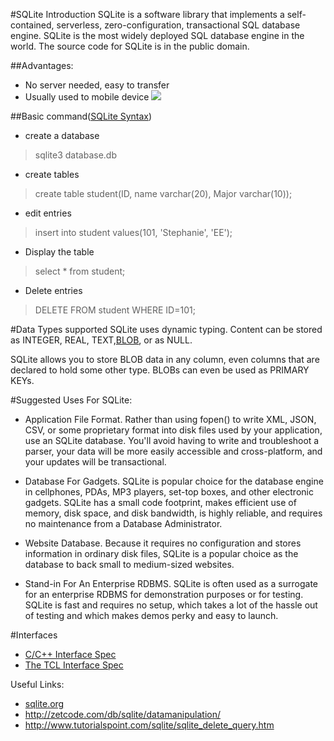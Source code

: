 #SQLite Introduction
SQLite is a software library that implements a self-contained, serverless, zero-configuration, transactional SQL database engine. SQLite is the most widely deployed SQL database engine in the world. The source code for SQLite is in the public domain.

##Advantages: 
* No server needed, easy to transfer
* Usually used to mobile device
![](http://4.bp.blogspot.com/-3iS-Oc8JKJ4/T3HzGEqqFdI/AAAAAAAAAEY/bhHFKbQ2QDw/s1600/android_sqlite.png)

##Basic command([SQLite Syntax](http://www.sqlite.org/lang.html))
* create a database 
>sqlite3 database.db

* create tables
>create table student(ID, name varchar(20), Major varchar(10));

* edit entries
>insert into student values(101, 'Stephanie', 'EE');

* Display the table
>select * from student;    

* Delete entries
>DELETE FROM student WHERE ID=101;

#Data Types supported 
SQLite uses dynamic typing. Content can be stored as INTEGER, REAL, TEXT,[BLOB](http://en.wikipedia.org/wiki/Binary_large_object), or as NULL.

SQLite allows you to store BLOB data in any column, even columns that are declared to hold some other type. BLOBs can even be used as PRIMARY KEYs.

#Suggested Uses For SQLite:
* Application File Format. Rather than using fopen() to write XML, JSON, CSV, or some proprietary format into disk files used by your application, use an SQLite database. You'll avoid having to write and troubleshoot a parser, your data will be more easily accessible and cross-platform, and your updates will be transactional.

* Database For Gadgets. SQLite is popular choice for the database engine in cellphones, PDAs, MP3 players, set-top boxes, and other electronic gadgets. SQLite has a small code footprint, makes efficient use of memory, disk space, and disk bandwidth, is highly reliable, and requires no maintenance from a Database Administrator.

* Website Database. Because it requires no configuration and stores information in ordinary disk files, SQLite is a popular choice as the database to back small to medium-sized websites.

* Stand-in For An Enterprise RDBMS. SQLite is often used as a surrogate for an enterprise RDBMS for demonstration purposes or for testing. SQLite is fast and requires no setup, which takes a lot of the hassle out of testing and which makes demos perky and easy to launch.

#Interfaces
* [C/C++ Interface Spec](https://www.sqlite.org/c3ref/intro.html)
* [The TCL Interface Spec](https://www.sqlite.org/tclsqlite.html)

Useful Links:
* [sqlite.org](https://www.sqlite.org/)
* http://zetcode.com/db/sqlite/datamanipulation/
* http://www.tutorialspoint.com/sqlite/sqlite_delete_query.htm
